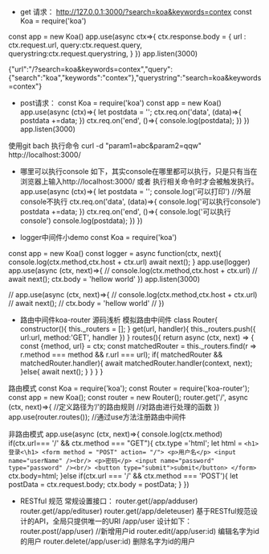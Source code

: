 - get 请求：
http://127.0.0.1:3000/?search=koa&keywords=contex
const Koa = require('koa')

const app = new Koa()
app.use(async ctx=>{
  ctx.response.body = {
    url : ctx.request.url,
    query:ctx.request.query,
    querystring:ctx.request.querystring,
  }
})
app.listen(3000)

{"url":"/?search=koa&keywords=contex","query":{"search":"koa","keywords":"contex"},"querystring":"search=koa&keywords=contex"}

- post请求：
const Koa = require('koa')
const app = new Koa()
app.use(async (ctx)=>{
  let postdata = '';
  ctx.req.on('data', (data)=>{
    postdata +=data;
  })
  ctx.req.on('end', ()=>{
    console.log(postdata);
  })
})
app.listen(3000)

使用git bach 执行命令 curl -d "param1=abc&param2=qqw" http://localhost:3000/

- 哪里可以执行console
如下，其实console在哪里都可以执行，只是只有当在浏览器上输入http://localhost:3000/ 或者 执行相关命令时才会被触发执行。
app.use(async (ctx)=>{
  let postdata = '';
  console.log('可以打印') //外层console不执行
  ctx.req.on('data', (data)=>{
      console.log('可以执行console')
    postdata +=data;
  })
  ctx.req.on('end', ()=>{
      console.log('可以执行console')
    console.log(postdata);
  })
})

- logger中间件小demo
const Koa = require('koa')

const app = new Koa()
const logger = async function(ctx, next){
  console.log(ctx.method,ctx.host + ctx.url)
  await next();
}
app.use(logger)
app.use(async (ctx, next)=>{
  // console.log(ctx.method,ctx.host + ctx.url)
  // await next();
  ctx.body = 'hellow world'
})
app.listen(3000)

// app.use(async (ctx, next)=>{
//   console.log(ctx.method,ctx.host + ctx.url)
//   await next();
//   ctx.body = 'hellow world'
// })


- 路由中间件koa-router 源码浅析
模拟路由中间件
class Router{
  constructor(){
    this._routers = [];
  }
  get(url, handler){
    this._routers.push({
      url:url,
      method:'GET',
      handler
    })
  }
  routes(){
    return async (ctx, next) => {
      const {method, url} = ctx;
      const matchedRouter = this._routers.find(r => r.method === method && r.url === url);
      if( matchedRouter &&
        matchedRouter.handler){
          await matchedRouter.handler(context, next);
        }else{
          await next();
        }
    }
  }
}

路由模式
const Koa = require('koa');
const Router = require('koa-router');
const app = new Koa();
const router = new Router();
router.get('/', async (ctx, next)=>{ //定义路径为‘/’的路由规则
                                    //对路由进行处理的函数
})
app.use(router.routes()); //通过use方法注册路由中间件

非路由模式
app.use(async (ctx, next)=>{
  console.log(ctx.method)
  if(ctx.url=== '/' && ctx.method === "GET"){
    ctx.type ='html';
    let html = `
    <h1>登录<\h1>
    <form method = "POST" action= "/">
    <p>用户名</p>
    <input name="userName" /><br/>
    <p>密码</p>
    <input name="password" type="password" /><br/>
    <button type="submit">submit</button>
    </form>
    `
    ctx.body=html;
  }else if(ctx.url === '/' && ctx.method === 'POST'){
    let postData = ctx.request.body;
    ctx.body = postData;
  }
})

- RESTful 规范
常规设置接口：
router.get(/app/adduser)
router.get(/app/edituser)
router.get(/app/deleteuser)
基于RESTful规范设计的API，全局只提供唯一的URI /app/user
设计如下：
router.post(/app/user) //新增用户id
router.edit(/app/user:id) 编辑名字为id的用户
router.delete(/app/user:id) 删除名字为id的用户